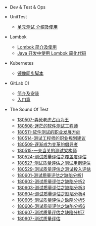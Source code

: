 - Dev & Test & Ops

 - UnitTest

    - [单元测试 介绍及使用](mkdFiles/UnitTesting.md)

  - Lombok

    - [Lombok 简介及使用](lombok/lombok-1.md)
    - [Java 开发中使用 Lombok 简化代码](lombok/lombok-2.md)

  - Kubernetes

    - [镜像同步脚本](kubernetes/sync-scripts.md)

  - GitLab CI

    - [简介及安装](gitlab-ci/gitlab-ci-1.md)
    - [入门篇](gitlab-ci/gitlab-ci-2.md)

 - The Sound Of Test

   - [180507-弄死老虎占山为王](books/大话测试.md)
   - [180508-迷茫的软件测试工程师](books/迷茫的软件测试工程师.md)
   - [180511-软件测试的职业发展方向](books/软件测试的职业发展方向1.md)
   - [180514-测试工程师的职业规划建议](books/软件测试工程师的职业规划建议1.md)
   - [180509-逐渐成为变革的倡导者](books/成为变革的倡导者.md)
   - [180515-一夫当关的测试架构师](books/一夫当关的软件测试架构师.md)
   - [180524-测试质量评估之覆盖度评估](books/测试覆盖度评估.md)
   - [180527-测试质量评估之测试用例评估](books/测试用例评估.md)
   - [180529-测试质量评估之测试投入评估](books/测试投入评估.md)
   - [180601-测试质量评估之缺陷分析1](books/缺陷密度分析.md)
   - [180602-测试质量评估之缺陷分析2](books/缺陷修复率分析.md)
   - [180603-测试质量评估之缺陷分析3](books/缺陷趋势分析.md)
   - [180604-测试质量评估之缺陷分析4](books/缺陷年龄分析.md)
   - [180605-测试质量评估之缺陷分析5](books/缺陷触发因素分析.md)
   - [180606-测试质量评估之缺陷分析6](books/组合缺陷分析技术.md)
   - [180607-测试质量评估之缺陷分析7](books/遗留缺陷分析.md)
   - [180607-测试质量评估](books/测试质量评估.md)
